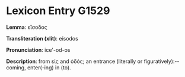 # Lexicon Entry G1529

**Lemma**: εἴσοδος

**Transliteration (xlit)**: eísodos

**Pronunciation**: ice'-od-os

**Description**:
from εἰς and ὁδός; an entrance (literally or figuratively):--coming, enter(-ing) in (to).
